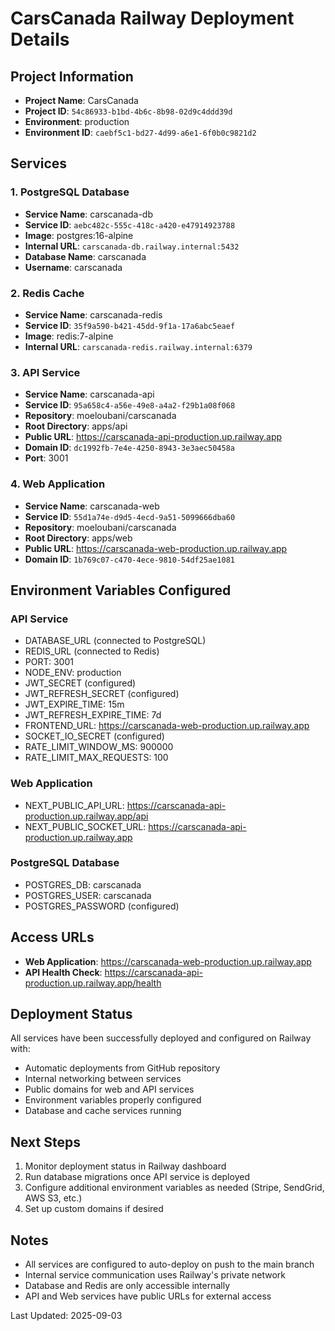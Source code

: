 # CarsCanada Railway Deployment Details

## Project Information
- **Project Name**: CarsCanada
- **Project ID**: `54c86933-b1bd-4b6c-8b98-02d9c4ddd39d`
- **Environment**: production
- **Environment ID**: `caebf5c1-bd27-4d99-a6e1-6f0b0c9821d2`

## Services

### 1. PostgreSQL Database
- **Service Name**: carscanada-db
- **Service ID**: `aebc482c-555c-418c-a420-e47914923788`
- **Image**: postgres:16-alpine
- **Internal URL**: `carscanada-db.railway.internal:5432`
- **Database Name**: carscanada
- **Username**: carscanada

### 2. Redis Cache
- **Service Name**: carscanada-redis
- **Service ID**: `35f9a590-b421-45dd-9f1a-17a6abc5eaef`
- **Image**: redis:7-alpine
- **Internal URL**: `carscanada-redis.railway.internal:6379`

### 3. API Service
- **Service Name**: carscanada-api
- **Service ID**: `95a658c4-a56e-49e8-a4a2-f29b1a08f068`
- **Repository**: moeloubani/carscanada
- **Root Directory**: apps/api
- **Public URL**: https://carscanada-api-production.up.railway.app
- **Domain ID**: `dc1992fb-7e4e-4250-8943-3e3aec50458a`
- **Port**: 3001

### 4. Web Application
- **Service Name**: carscanada-web
- **Service ID**: `55d1a74e-d9d5-4ecd-9a51-5099666dba60`
- **Repository**: moeloubani/carscanada
- **Root Directory**: apps/web
- **Public URL**: https://carscanada-web-production.up.railway.app
- **Domain ID**: `1b769c07-c470-4ece-9810-54df25ae1081`

## Environment Variables Configured

### API Service
- DATABASE_URL (connected to PostgreSQL)
- REDIS_URL (connected to Redis)
- PORT: 3001
- NODE_ENV: production
- JWT_SECRET (configured)
- JWT_REFRESH_SECRET (configured)
- JWT_EXPIRE_TIME: 15m
- JWT_REFRESH_EXPIRE_TIME: 7d
- FRONTEND_URL: https://carscanada-web-production.up.railway.app
- SOCKET_IO_SECRET (configured)
- RATE_LIMIT_WINDOW_MS: 900000
- RATE_LIMIT_MAX_REQUESTS: 100

### Web Application
- NEXT_PUBLIC_API_URL: https://carscanada-api-production.up.railway.app/api
- NEXT_PUBLIC_SOCKET_URL: https://carscanada-api-production.up.railway.app

### PostgreSQL Database
- POSTGRES_DB: carscanada
- POSTGRES_USER: carscanada
- POSTGRES_PASSWORD (configured)

## Access URLs
- **Web Application**: https://carscanada-web-production.up.railway.app
- **API Health Check**: https://carscanada-api-production.up.railway.app/health

## Deployment Status
All services have been successfully deployed and configured on Railway with:
- Automatic deployments from GitHub repository
- Internal networking between services
- Public domains for web and API services
- Environment variables properly configured
- Database and cache services running

## Next Steps
1. Monitor deployment status in Railway dashboard
2. Run database migrations once API service is deployed
3. Configure additional environment variables as needed (Stripe, SendGrid, AWS S3, etc.)
4. Set up custom domains if desired

## Notes
- All services are configured to auto-deploy on push to the main branch
- Internal service communication uses Railway's private network
- Database and Redis are only accessible internally
- API and Web services have public URLs for external access

Last Updated: 2025-09-03